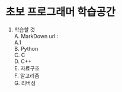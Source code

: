 # 초보 프로그래머 학습공간  


1. 학습할 것  
  A. MarkDown  url :    
     A.1  
  B. Python  
  C. C  
  D. C++  
  E. 자료구조  
  F. 알고리즘  
  G. 리버싱  
  
